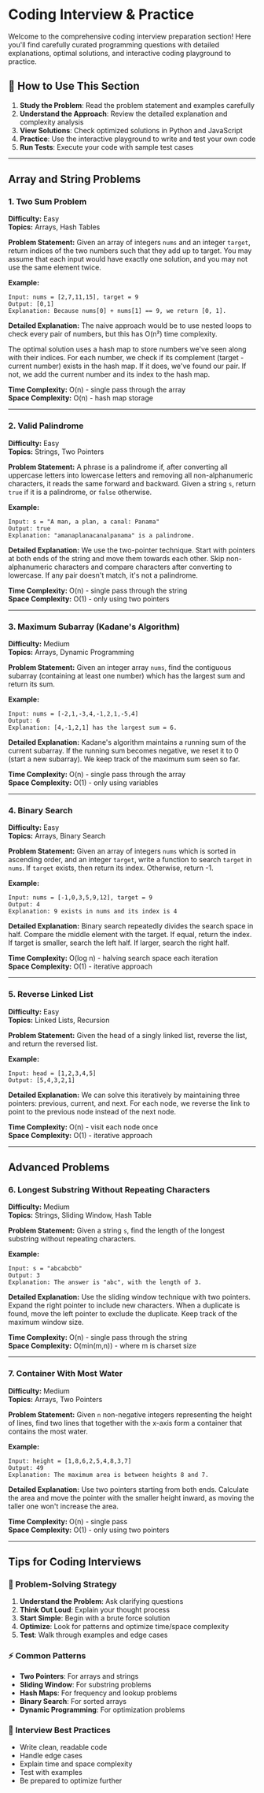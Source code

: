 # Coding Interview & Practice

Welcome to the comprehensive coding interview preparation section! Here you'll find carefully curated programming questions with detailed explanations, optimal solutions, and interactive coding playground to practice.

## 🎯 How to Use This Section

1. **Study the Problem**: Read the problem statement and examples carefully
2. **Understand the Approach**: Review the detailed explanation and complexity analysis
3. **View Solutions**: Check optimized solutions in Python and JavaScript
4. **Practice**: Use the interactive playground to write and test your own code
5. **Run Tests**: Execute your code with sample test cases

---

## Array and String Problems

### 1. Two Sum Problem
**Difficulty:** Easy  
**Topics:** Arrays, Hash Tables

**Problem Statement:**
Given an array of integers `nums` and an integer `target`, return indices of the two numbers such that they add up to target. You may assume that each input would have exactly one solution, and you may not use the same element twice.

**Example:**
```
Input: nums = [2,7,11,15], target = 9
Output: [0,1]
Explanation: Because nums[0] + nums[1] == 9, we return [0, 1].
```

**Detailed Explanation:**
The naive approach would be to use nested loops to check every pair of numbers, but this has O(n²) time complexity. 

The optimal solution uses a hash map to store numbers we've seen along with their indices. For each number, we check if its complement (target - current number) exists in the hash map. If it does, we've found our pair. If not, we add the current number and its index to the hash map.

**Time Complexity:** O(n) - single pass through the array  
**Space Complexity:** O(n) - hash map storage

<div class="code-practice-container">
<div class="question-id" data-question="two-sum"></div>
</div>

---

### 2. Valid Palindrome
**Difficulty:** Easy  
**Topics:** Strings, Two Pointers

**Problem Statement:**
A phrase is a palindrome if, after converting all uppercase letters into lowercase letters and removing all non-alphanumeric characters, it reads the same forward and backward. Given a string `s`, return `true` if it is a palindrome, or `false` otherwise.

**Example:**
```
Input: s = "A man, a plan, a canal: Panama"
Output: true
Explanation: "amanaplanacanalpanama" is a palindrome.
```

**Detailed Explanation:**
We use the two-pointer technique. Start with pointers at both ends of the string and move them towards each other. Skip non-alphanumeric characters and compare characters after converting to lowercase. If any pair doesn't match, it's not a palindrome.

**Time Complexity:** O(n) - single pass through the string  
**Space Complexity:** O(1) - only using two pointers

<div class="code-practice-container">
<div class="question-id" data-question="valid-palindrome"></div>
</div>

---

### 3. Maximum Subarray (Kadane's Algorithm)
**Difficulty:** Medium  
**Topics:** Arrays, Dynamic Programming

**Problem Statement:**
Given an integer array `nums`, find the contiguous subarray (containing at least one number) which has the largest sum and return its sum.

**Example:**
```
Input: nums = [-2,1,-3,4,-1,2,1,-5,4]
Output: 6
Explanation: [4,-1,2,1] has the largest sum = 6.
```

**Detailed Explanation:**
Kadane's algorithm maintains a running sum of the current subarray. If the running sum becomes negative, we reset it to 0 (start a new subarray). We keep track of the maximum sum seen so far.

**Time Complexity:** O(n) - single pass through the array  
**Space Complexity:** O(1) - only using variables

<div class="code-practice-container">
<div class="question-id" data-question="maximum-subarray"></div>
</div>

---

### 4. Binary Search
**Difficulty:** Easy  
**Topics:** Arrays, Binary Search

**Problem Statement:**
Given an array of integers `nums` which is sorted in ascending order, and an integer `target`, write a function to search `target` in `nums`. If `target` exists, then return its index. Otherwise, return -1.

**Example:**
```
Input: nums = [-1,0,3,5,9,12], target = 9
Output: 4
Explanation: 9 exists in nums and its index is 4
```

**Detailed Explanation:**
Binary search repeatedly divides the search space in half. Compare the middle element with the target. If equal, return the index. If target is smaller, search the left half. If larger, search the right half.

**Time Complexity:** O(log n) - halving search space each iteration  
**Space Complexity:** O(1) - iterative approach

<div class="code-practice-container">
<div class="question-id" data-question="binary-search"></div>
</div>

---

### 5. Reverse Linked List
**Difficulty:** Easy  
**Topics:** Linked Lists, Recursion

**Problem Statement:**
Given the head of a singly linked list, reverse the list, and return the reversed list.

**Example:**
```
Input: head = [1,2,3,4,5]
Output: [5,4,3,2,1]
```

**Detailed Explanation:**
We can solve this iteratively by maintaining three pointers: previous, current, and next. For each node, we reverse the link to point to the previous node instead of the next node.

**Time Complexity:** O(n) - visit each node once  
**Space Complexity:** O(1) - iterative approach

<div class="code-practice-container">
<div class="question-id" data-question="reverse-linked-list"></div>
</div>

---

## Advanced Problems

### 6. Longest Substring Without Repeating Characters
**Difficulty:** Medium  
**Topics:** Strings, Sliding Window, Hash Table

**Problem Statement:**
Given a string `s`, find the length of the longest substring without repeating characters.

**Example:**
```
Input: s = "abcabcbb"
Output: 3
Explanation: The answer is "abc", with the length of 3.
```

**Detailed Explanation:**
Use the sliding window technique with two pointers. Expand the right pointer to include new characters. When a duplicate is found, move the left pointer to exclude the duplicate. Keep track of the maximum window size.

**Time Complexity:** O(n) - single pass through the string  
**Space Complexity:** O(min(m,n)) - where m is charset size

<div class="code-practice-container">
<div class="question-id" data-question="longest-substring"></div>
</div>

---

### 7. Container With Most Water
**Difficulty:** Medium  
**Topics:** Arrays, Two Pointers

**Problem Statement:**
Given `n` non-negative integers representing the height of lines, find two lines that together with the x-axis form a container that contains the most water.

**Example:**
```
Input: height = [1,8,6,2,5,4,8,3,7]
Output: 49
Explanation: The maximum area is between heights 8 and 7.
```

**Detailed Explanation:**
Use two pointers starting from both ends. Calculate the area and move the pointer with the smaller height inward, as moving the taller one won't increase the area.

**Time Complexity:** O(n) - single pass  
**Space Complexity:** O(1) - only using two pointers

<div class="code-practice-container">
<div class="question-id" data-question="container-water"></div>
</div>

---

## Tips for Coding Interviews

### 🧠 Problem-Solving Strategy
1. **Understand the Problem**: Ask clarifying questions
2. **Think Out Loud**: Explain your thought process
3. **Start Simple**: Begin with a brute force solution
4. **Optimize**: Look for patterns and optimize time/space complexity
5. **Test**: Walk through examples and edge cases

### ⚡ Common Patterns
- **Two Pointers**: For arrays and strings
- **Sliding Window**: For substring problems
- **Hash Maps**: For frequency and lookup problems
- **Binary Search**: For sorted arrays
- **Dynamic Programming**: For optimization problems

### 🎯 Interview Best Practices
- Write clean, readable code
- Handle edge cases
- Explain time and space complexity
- Test with examples
- Be prepared to optimize further
